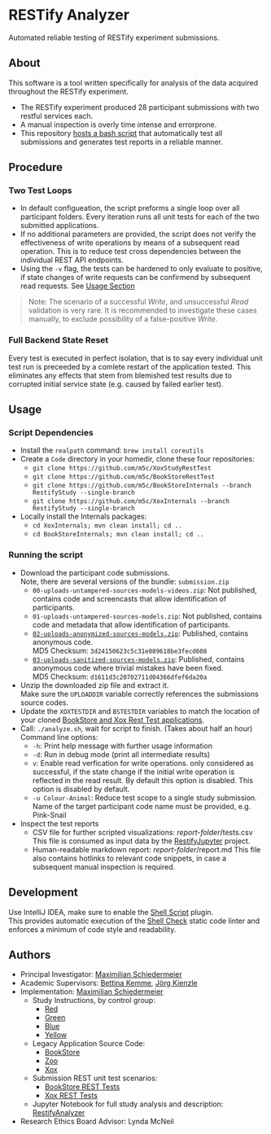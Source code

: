 # RESTify Analyzer

Automated reliable testing of RESTify experiment submissions.

## About

This software is a tool written specifically for analysis of the data acquired throughout the RESTify experiment.

 * The RESTify experiment produced 28 participant submissions with two restful services each.  
 * A manual inspection is overly time intense and errorprone.
 * This repository [hosts a bash script](analyze.sh) that automatically test all submissions and generates test reports in a reliable manner.

## Procedure

### Two Test Loops

 * In default configueation, the script preforms a single loop over all participant folders. Every iteration runs all unit tests for each of the two submitted applications.
 * If no additional parameters are provided, the script does not verify the effectiveness of write operations by means of a subsequent read operation. This is to reduce test cross dependencies between the individual REST API endpoints.
 * Using the ```-v``` flag, the tests can be hardened to only evaluate to positive, if state changes of write requests can be confirmend by subsequent read requests. See [Usage Section](#usage) 

 > Note: The scenario of a successful *Write*, and unsuccessful *Read* validation is very rare. It is recommended to investigate these cases manually, to exclude possibility of a false-positive *Write*.

### Full Backend State Reset

Every test is executed in perfect isolation, that is to say every individual unit test run is preceeded by a comlete restart of the application tested. This eliminates any effects that stem from blemished test results due to corrupted initial service state (e.g. caused by failed earlier test).

## Usage

### Script Dependencies

 * Install the ```realpath``` command: ```brew install coreutils```
 * Create a ```Code``` directory in your homedir, clone these four repositories:
     * ```git clone https://github.com/m5c/XoxStudyRestTest```
     * ```git clone https://github.com/m5c/BookStoreRestTest```
     * ```git clone https://github.com/m5c/BookStoreInternals --branch RestifyStudy --single-branch```
     * ```git clone https://github.com/m5c/XoxInternals --branch RestifyStudy --single-branch```
 * Locally install the Internals packages:
    * ```cd XoxInternals; mvn clean install; cd ..```
    * ```cd BookStoreInternals; mvn clean install; cd ..```


### Running the script

 * Download the participant code submissions.    
Note, there are several versions of the bundle: ```submission.zip```
     * ```00-uploads-untampered-sources-models-videos.zip```: Not published, contains code and screencasts that allow identification of participants.
     * ```01-uploads-untampered-sources-models.zip```: Not published, contains code and metadata that allow identification of participants.
     * [```02-uploads-anonymized-sources-models.zip```](https://www.cs.mcgill.ca/~mschie3/restify/02-uploads-anonymized-sources-models.zip): Published, contains anonymous code.  
MD5 Checksum: ```3d24150623c5c31e089618be3fecd608```
     * [```03-uploads-sanitized-sources-models.zip```](https://www.cs.mcgill.ca/~mschie3/restify/03-uploads-sanitized-sources-models.zip): Published, contains anonymous code where trivial mistakes have been fixed.  
MD5 Checksum: ```d1611d3c20702711d04366dfef6da20a```
 * Unzip the downloaded zip file and extract it.  
Make sure the ```UPLOADDIR``` variable correctly references the submissions source codes.
 * Update the ```XOXTESTDIR``` and ```BSTESTDIR``` variables to match the location of your cloned [BookStore and Xox Rest Test applications](#script-dependencies).
 * Call: ```./analyze.sh```, wait for script to finish. (Takes about half an hour)  
Command line options:
   * ```-h```: Print help message with further usage information
   * ```-d```: Run in debug mode (print all intermediate results)
   * ```v```: Enable read verfication for write operations.  only considered as successful, if the state change if the initial write operation is reflected in the read result. By default this option is disabled.
 This option is disabled by default.
   *  ```-u Colour-Animal```:  Reduce test scope to a single study submission. Name of the target participant code name must be provided, e.g. Pink-Snail
 * Inspect the test reports
   * CSV file for further scripted visualizations: *report-folder*/tests.csv  
This file is consumed as input data by the [RestifyJupyter](https://github.com/m5c/RestifyJupyter) project.
   * Human-readable markdown report: *report-folder*/report.md
 This file also contains hotlinks to relevant code snippets, in case a subsequent manual inspection is required.

## Development

Use IntelliJ IDEA, make sure to enable the [Shell Script](https://plugins.jetbrains.com/plugin/13122-shell-script) plugin.  
This provides automatic execution of the [Shell Check](https://www.shellcheck.net/) static code linter and enforces a minimum of code style and readability.

## Authors

* Principal Investigator: [Maximilian Schiedermeier](https://www.cs.mcgill.ca/~mschie3/)
* Academic Supervisors: [Bettina Kemme](https://www.cs.mcgill.ca/~kemme/), [Jörg Kienzle](https://www.cs.mcgill.ca/~joerg/Home/Jorgs_Home.html)
* Implementation: [Maximilian Schiedermeier](https://github.com/m5c)
   * Study Instructions, by control group:
      * [Red](https://www.cs.mcgill.ca/~mschie3/red/restify-study/)
      * [Green](https://www.cs.mcgill.ca/~mschie3/green/restify-study/)
      * [Blue](https://www.cs.mcgill.ca/~mschie3/blue/restify-study/)
      * [Yellow](https://www.cs.mcgill.ca/~mschie3/yellow/restify-study/)
   * Legacy Application Source Code:
      * [BookStore](https://github.com/m5c/BookStoreInternals/tree/RESTifyStudy)
      * [Zoo](https://github.com/m5c/Zoo/tree/RESTifyStudy)
      * [Xox](https://github.com/m5c/XoxInternals/tree/RESTifyStudy)
   * Submission REST unit test scenarios:
     * [BookStore REST Tests](https://github.com/m5c/BookStoreRestTest)
     * [Xox REST Tests](https://github.com/m5c/XoxStudyRestTest)
   * Jupyter Notebook for full study analysis and description: [RestifyAnalyzer](https://github.com/m5c/RestifyAnalyzer)
* Research Ethics Board Advisor: Lynda McNeil
